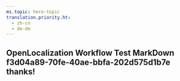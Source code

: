 ```yaml
---
ms.topic: hero-topic
translation.priority.ht: 
  - zh-cn
  - de-de
---
```

## OpenLocalization Workflow Test MarkDown f3d04a89-70fe-40ae-bbfa-202d575d1b7e thanks!
